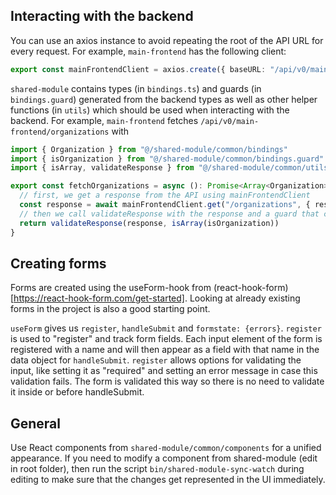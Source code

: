 ## Interacting with the backend

You can use an axios instance to avoid repeating the root of the API URL for every request. For example, `main-frontend` has the following client:

```ts
export const mainFrontendClient = axios.create({ baseURL: "/api/v0/main-frontend" })
```

`shared-module` contains types (in `bindings.ts`) and guards (in `bindings.guard`) generated from the backend types as well as other helper functions (in `utils`) which should be used when interacting with the backend. For example, `main-frontend` fetches `/api/v0/main-frontend/organizations` with

```ts
import { Organization } from "@/shared-module/common/bindings"
import { isOrganization } from "@/shared-module/common/bindings.guard"
import { isArray, validateResponse } from "@/shared-module/common/utils/fetching"

export const fetchOrganizations = async (): Promise<Array<Organization>> => {
  // first, we get a response from the API using mainFrontendClient
  const response = await mainFrontendClient.get("/organizations", { responseType: "json" })
  // then we call validateResponse with the response and a guard that checks that the data's type is Array<Organization>
  return validateResponse(response, isArray(isOrganization))
}
```

## Creating forms

Forms are created using the useForm-hook from (react-hook-form)[https://react-hook-form.com/get-started]. Looking at already existing forms in the project is also a good starting point.

`useForm` gives us `register`, `handleSubmit` and `formstate: {errors}`. `register` is used to "register" and track form fields. Each input element of the form is registered with a name and will then appear as a field with that name in the data object for `handleSubmit`. `register` allows options for validating the input, like setting it as "required" and setting an error message in case this validation fails. The form is validated this way so there is no need to validate it inside or before handleSubmit.

## General

Use React components from `shared-module/common/components` for a unified appearance. If you need to modify a component from shared-module (edit in root folder), then run the script `bin/shared-module-sync-watch` during editing to make sure that the changes get represented in the UI immediately.
